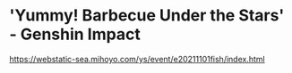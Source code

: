 # 'Yummy! Barbecue Under the Stars' - Genshin Impact
https://webstatic-sea.mihoyo.com/ys/event/e20211101fish/index.html